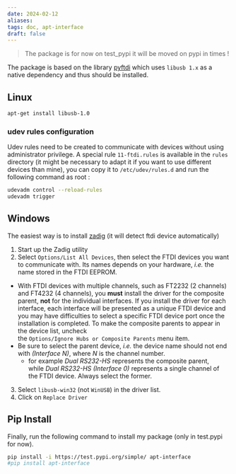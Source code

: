 ```yaml
---
date: 2024-02-12
aliases: 
tags: doc, apt-interface
draft: false
---
```


> The package is for now on test_pypi it will be moved on pypi in times !

The package is based on the library [pyftdi](https://github.com/eblot/pyftdi) which uses `libusb 1.x` as a native dependency and thus should be installed.

## Linux

```bash
apt-get install libusb-1.0
```

### udev rules configuration

Udev rules need to be created to communicate with devices without using administrator privilege.
A special rule `11-ftdi.rules` is available in the `rules` directory (it might be necessary to adapt it if you want to use different devices than mine), you can copy it to `/etc/udev/rules.d` and run the following command as root :

```bash
udevadm control --reload-rules
udevadm trigger
```

## Windows

The easiest way is to install [zadig](https://zadig.akeo.ie/) (it will detect ftdi device automatically)

1. Start up the Zadig utility
2. Select `Options/List All Devices`, then select the FTDI devices you want to communicate with. Its names depends on your hardware, _i.e._ the name stored in the FTDI EEPROM.
 - With FTDI devices with multiple channels, such as FT2232 (2 channels) and FT4232 (4 channels), you **must** install the driver for the composite parent, **not** for the individual interfaces. If you install the driver for each interface, each interface will be presented as a unique FTDI device and you may have difficulties to select a specific FTDI device port once the installation is completed. To make the composite parents to appear in the device list, uncheck the `Options/Ignore Hubs or Composite Parents` menu item.
 - Be sure to select the parent device, _i.e._ the device name should not end with _(Interface N)_, where _N_ is the channel number.
     - for example _Dual RS232-HS_ represents the composite parent, while _Dual RS232-HS (Interface 0)_ represents a single channel of the FTDI device. Always select the former.
3. Select `libusb-win32` (not `WinUSB`) in the driver list.
4. Click on `Replace Driver`

## Pip Install

Finally, run the following command to install my package (only in test.pypi for now).
```bash
pip install -i https://test.pypi.org/simple/ apt-interface
#pip install apt-interface
```